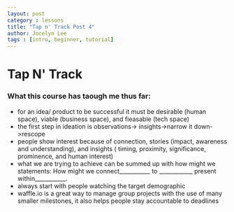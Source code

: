```yaml
---
layout: post
category : lessons
title: "Tap n' Track Post 4"
author: Jocelyn Lee
tags : [intro, beginner, tutorial]
---
```

# Tap N' Track

### What this course has taough me thus far:

- for an idea/ product to be successful  it must be desirable (human space), viable (business space), and fieasable (tech space)
- the first step in ideation is observations-> insights->narrow it down->rescope
- people show interest because of connection, stories (impact, awareness and understanding), and insights ( timing, proximity, significance, prominence, and human interest)
- what we are trying to achieve can be summed up with how might we statements: How might we connect___________ to ____________ present within___________.
- always start with people watching the target demographic
- waffle.io is a great way to manage group projects with the use of many smaller milestones, it also helps people stay accountable to deadlines


 
 
 

